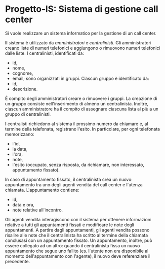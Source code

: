 # Progetto-IS: Sistema di gestione call center
Si vuole realizzare un sistema informatico per la gestione di un call center.

Il sistema è utilizzato da *amministratori* e *centralinisti*. 
Gli amministratori creano liste di numeri telefonici e aggiungono o rimuovono numeri telefonici dalle liste. 
I centralinisti, identificati da:
  - id,
  - nome, 
  - cognome,
  - email;
sono organizzati in gruppi.
Ciascun gruppo è identificato da: 
  - id,
  - descrizione. 

Ê compito degli amministratori creare o rimuovere i gruppi. La creazione di un gruppo consiste nell'inserimento di almeno un centralinista.
Inoltre, ciascun amministratore ha il compito di assegnare ciascuna lista al più a un gruppo di centralinisti.

I centralisti richiedono al sistema il prossimo numero da chiamare e, al termine della telefonata,
registrano l'esito. In particolare, per ogni telefonata memorizzano:
  - l'id, 
  - la data, 
  - l'ora, 
  - note, 
  - l'esito (occupato, senza risposta, da richiamare, non interessato, appuntamento fissato). 

In caso di appuntamento fissato, il centralinista crea un nuovo appuntamento tra uno degli agenti vendita del call center e l'utenza chiamata. 
L'appuntamento contiene:
  - id, 
  - data e ora,
  - note relative all'incontro.

Gli agenti vendita interagiscono con il sistema per ottenere informazioni relative a tutti gli appuntamenti fissati e modificare le note degli appuntamenti.
A partire dagli appuntamenti, gli agenti vendita possono risalire alle note che il centralinista ha scritto al termine della chiamata conclusasi con un appuntamento fissato. Un appuntamento, inoltre, può essere collegato ad un altro: quando il centralinista fissa un nuovo appuntamento che segue uno fallito (es. l'utente non era disponibile al momento dell'appuntamento con l'agente), il nuovo deve referenziare il precedente.
